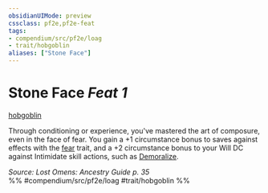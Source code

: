 ```yaml
---
obsidianUIMode: preview
cssclass: pf2e,pf2e-feat
tags:
- compendium/src/pf2e/loag
- trait/hobgoblin
aliases: ["Stone Face"]
---
```

# Stone Face  *Feat 1*  
[hobgoblin](hobgoblin-locg.md "Hobgoblin Ancestry & Heritage Trait")  


Through conditioning or experience, you've mastered the art of composure, even in the face of fear. You gain a +1 circumstance bonus to saves against effects with the [fear](Reference/Rules/Traits/fear.md "Fear Effect Trait") trait, and a +2 circumstance bonus to your Will DC against Intimidate skill actions, such as [Demoralize](demoralize.md).

*Source: Lost Omens: Ancestry Guide p. 35*  
%% #compendium/src/pf2e/loag #trait/hobgoblin %%